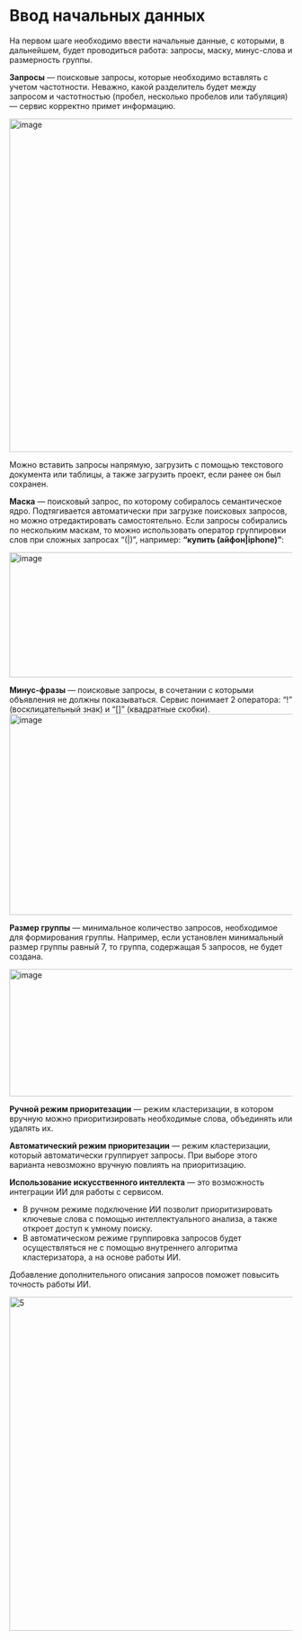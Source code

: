 # Ввод начальных данных

На первом шаге необходимо ввести начальные данные, с которыми, в дальнейшем, будет проводиться работа: запросы, маску, минус-слова и размерность группы.

**Запросы** — поисковые запросы, которые необходимо вставлять с учетом частотности. Неважно, какой разделитель будет между запросом и частотностью (пробел, несколько пробелов или табуляция) — сервис корректно примет информацию.

<img width="1377" height="592" alt="image" src="https://github.com/user-attachments/assets/edeeb1e4-0e36-425a-a62c-ac92a053afcf" />

Можно вставить запросы напрямую, загрузить с помощью текстового документа или таблицы, а также загрузить проект, если ранее он был сохранен.

**Маска** — поисковый запрос, по которому собиралось семантическое ядро. Подтягивается автоматически при загрузке поисковых запросов, но можно отредактировать самостоятельно. Если запросы собирались по нескольким маскам, то можно использовать оператор группировки слов при сложных запросах “(|)”, например:
**“купить (айфон|iphone)”**:

<img width="1381" height="222" alt="image" src="https://github.com/user-attachments/assets/842c2a44-3d3f-4606-a6ad-4f704c1cd231" />

**Минус-фразы** — поисковые запросы, в сочетании с которыми объявления не должны показываться. Сервис понимает 2 оператора: “!” (восклицательный знак) и “\[]” (квадратные скобки).
<img width="1377" height="357" alt="image" src="https://github.com/user-attachments/assets/3db7a2c3-b823-4453-bb90-6515ea6ec4d4" />

**Размер группы** — минимальное количество запросов, необходимое для формирования группы. Например, если установлен минимальный размер группы равный 7, то группа, содержащая 5 запросов, не будет создана.

<img width="1382" height="226" alt="image" src="https://github.com/user-attachments/assets/c369eec9-a8fe-49e9-b8fa-948cd943abce" />


**Ручной режим приоритезации** — режим кластеризации, в котором вручную можно приоритизировать необходимые слова, объединять или удалять их.

**Автоматический режим приоритезации** — режим кластеризации, который автоматически группирует запросы. При выборе этого варианта невозможно вручную повлиять на приоритизацию.

**Использование искусственного интеллекта** — это возможность интеграции ИИ для работы с сервисом.

* В ручном режиме подключение ИИ позволит приоритизировать ключевые слова с помощью интеллектуального анализа, а также откроет доступ к умному поиску.
* В автоматическом режиме группировка запросов будет осуществляться не с помощью внутреннего алгоритма кластеризатора, а на основе работы ИИ.

Добавление дополнительного описания запросов поможет повысить точность работы ИИ.

<img width="1382" height="593" alt="5" src="https://github.com/user-attachments/assets/23261f2a-3152-489e-a05c-7be3ed811c20" />


